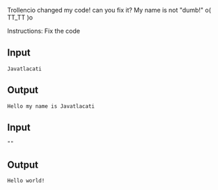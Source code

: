 Trollencio changed my code! can you fix it?
My name is not "dumb!" o( TT_TT )o

Instructions: Fix the code

Input
----

    Javatlacati
    
Output
-----

    Hello my name is Javatlacati
    
Input
----

    ""
    
Output
----
    Hello world!
